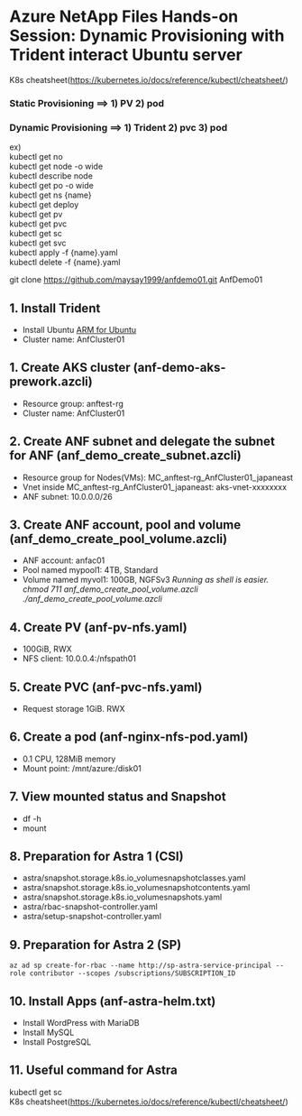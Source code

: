# Azure NetApp Files Hands-on Session: Dynamic Provisioning with Trident interact Ubuntu server

K8s cheatsheet(https://kubernetes.io/docs/reference/kubectl/cheatsheet/)

### **Static Provisioning** ==> 1) PV 2) pod
### **Dynamic Provisioning** ==> 1) Trident 2) pvc 3) pod

ex)\
kubectl get no\
kubectl get node -o wide\
kubectl describe node\
kubectl get po -o wide\
kubectl get ns {name}\
kubectl get deploy\
kubectl get pv\
kubectl get pvc\
kubectl get sc\
kubectl get svc\
kubectl apply -f {name}.yaml\
kubectl delete -f {name}.yaml

git clone https://github.com/maysay1999/anfdemo01.git AnfDemo01

## 1. Install Trident
- Install Ubuntu [ARM for Ubuntu](https://github.com/maysay1999/anfdemo01/tree/main/trident)
- Cluster name: AnfCluster01

## 1. Create AKS cluster (anf-demo-aks-prework.azcli)
- Resource group: anftest-rg
- Cluster name: AnfCluster01

## 2. Create ANF subnet and delegate the subnet for ANF (anf_demo_create_subnet.azcli)
- Resource group for Nodes(VMs): MC_anftest-rg_AnfCluster01_japaneast
- Vnet inside MC_anftest-rg_AnfCluster01_japaneast: aks-vnet-xxxxxxxx
- ANF subnet: 10.0.0.0/26

## 3. Create ANF account, pool and volume (anf_demo_create_pool_volume.azcli)
- ANF account: anfac01
- Pool named mypool1: 4TB, Standard
- Volume named myvol1: 100GB, NGFSv3
*Running as shell is easier.*
*chmod 711 anf_demo_create_pool_volume.azcli*
*./anf_demo_create_pool_volume.azcli*

## 4. Create PV (anf-pv-nfs.yaml)
- 100GiB, RWX
- NFS client: 10.0.0.4:/nfspath01

## 5. Create PVC (anf-pvc-nfs.yaml)
- Request storage 1GiB. RWX

## 6. Create a pod (anf-nginx-nfs-pod.yaml)
- 0.1 CPU, 128MiB memory
- Mount point: /mnt/azure:/disk01

## 7. View mounted status and Snapshot
- df -h
- mount

## 8. Preparation for Astra 1 (CSI)
- astra/snapshot.storage.k8s.io_volumesnapshotclasses.yaml
- astra/snapshot.storage.k8s.io_volumesnapshotcontents.yaml
- astra/snapshot.storage.k8s.io_volumesnapshots.yaml
- astra/rbac-snapshot-controller.yaml
- astra/setup-snapshot-controller.yaml

## 9. Preparation for Astra 2 (SP)
`az ad sp create-for-rbac --name http://sp-astra-service-principal --role contributor --scopes /subscriptions/SUBSCRIPTION_ID`

## 10. Install Apps (anf-astra-helm.txt)
- Install WordPress with MariaDB
- Install MySQL
- Install PostgreSQL 

## 11. Useful command for Astra
kubectl get sc\
K8s cheatsheet(https://kubernetes.io/docs/reference/kubectl/cheatsheet/)
